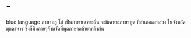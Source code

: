 # -
blue language  ภาษาบลู โซ่ เป็นภาษาเฉพาะถิ่น จะมีเฉพาะภาษาพูด  ที่อำเภอดงหลวง  ในจังหวัดมุกดาหาร ซึ่งก็มีหลายๆจังหวัดที่พูดภาษาคล้ายๆคลึงกัน
